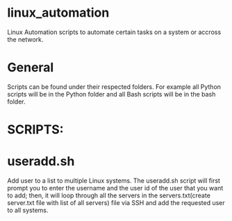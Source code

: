 # linux_automation
Linux Automation scripts to automate certain tasks on a system or accross the network.

# General
Scripts can be found under their respected folders. For example all Python scripts will be in the Python folder and all Bash scripts will be in the bash folder.

# SCRIPTS:

# useradd.sh
Add user to a list to multiple Linux systems.
The useradd.sh script will first prompt you to enter the username and the user id of the user that you want to add; then, it will loop through all the servers in the servers.txt(create server.txt file with list of all servers) file via SSH and add the requested user to all systems.
